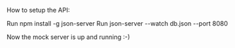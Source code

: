 How to setup the API: 

Run npm install -g json-server
Run json-server --watch db.json --port 8080

Now the mock server is up and running :-) 


